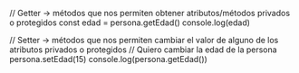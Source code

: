 



// Getter -> métodos que nos permiten obtener atributos/métodos privados o protegidos
const edad = persona.getEdad()
console.log(edad)

// Setter -> métodos que nos permiten cambiar el valor de alguno de los atributos privados o protegidos
// Quiero cambiar la edad de la persona
persona.setEdad(15)
console.log(persona.getEdad())
